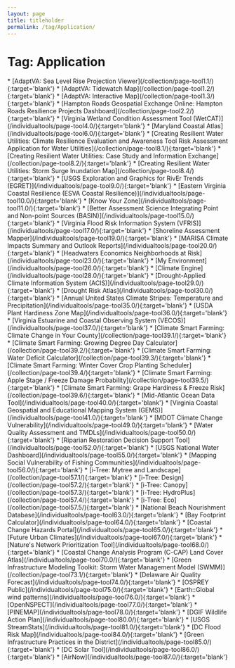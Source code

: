 ```yaml
---
layout: page
title: titleholder
permalink: /tag/Application/
---
```

<h1>Tag: Application</h1>
* [AdaptVA: Sea Level Rise Projection Viewer](/collection/page-tool1.1/){:target='blank'}
* [AdaptVA: Tidewatch Map](/collection/page-tool1.2/){:target='blank'}
* [AdaptVA: Interactive Map](/collection/page-tool1.3/){:target='blank'}
* [Hampton Roads Geospatial Exchange Online: Hampton Roads Resilience Projects Dashboard](/collection/page-tool2.2/){:target='blank'}
* [Virginia Wetland Condition Assessment Tool (WetCAT)](/individualtools/page-tool4.0/){:target='blank'}
* [Maryland Coastal Atlas](/individualtools/page-tool6.0/){:target='blank'}
* [Creating Resilient Water Utilities: Climate Resilience Evaluation and Awareness Tool Risk Assessment Application for Water Utilities](/collection/page-tool8.1/){:target='blank'}
* [Creating Resilient Water Utilities: Case Study and Information Exchange](/collection/page-tool8.2/){:target='blank'}
* [Creating Resilient Water Utilities: Storm Surge Inundation Map](/collection/page-tool8.4/){:target='blank'}
* [USGS Exploration and Graphics for RivEr Trends (EGRET)](/individualtools/page-tool9.0/){:target='blank'}
* [Eastern Virginia Coastal Resilience (ESVA Coastal Resilience)](/individualtools/page-tool10.0/){:target='blank'}
* [Know Your Zone](/individualtools/page-tool11.0/){:target='blank'}
* [Better Assessment Science Integrating Point and Non-point Sources (BASIN)](/individualtools/page-tool15.0/){:target='blank'}
* [Virginia Flood Risk Information System (VFRIS)](/individualtools/page-tool17.0/){:target='blank'}
* [Shoreline Assessment Mapper](/individualtools/page-tool19.0/){:target='blank'}
* [MARISA Climate Impacts Summary and Outlook Reports](/individualtools/page-tool20.0/){:target='blank'}
* [Headwaters Economics Neighborhoods at Risk](/individualtools/page-tool23.0/){:target='blank'}
* [My Environment](/individualtools/page-tool26.0/){:target='blank'}
* [Climate Engine](/individualtools/page-tool28.0/){:target='blank'}
* [Drought-Applied Climate Information System (ACIS)](/individualtools/page-tool29.0/){:target='blank'}
* [Drought Risk Atlas](/individualtools/page-tool30.0/){:target='blank'}
* [Annual United States Climate Stripes: Temperature and Precipitation](/individualtools/page-tool35.0/){:target='blank'}
* [USDA Plant Hardiness Zone Map](/individualtools/page-tool36.0/){:target='blank'}
* [Virginia Estuarine and Coastal Observing System (VECOS)](/individualtools/page-tool37.0/){:target='blank'}
* [Climate Smart Farming: Climate Change in Your County](/collection/page-tool39.1/){:target='blank'}
* [Climate Smart Farming: Growing Degree Day Calculator](/collection/page-tool39.2/){:target='blank'}
* [Climate Smart Farming: Water Deficit Calculator](/collection/page-tool39.3/){:target='blank'}
* [Climate Smart Farming: Winter Cover Crop Planting Scheduler](/collection/page-tool39.4/){:target='blank'}
* [Climate Smart Farming: Apple Stage / Freeze Damage Probability](/collection/page-tool39.5/){:target='blank'}
* [Climate Smart Farming: Grape Hardiness & Freeze Risk](/collection/page-tool39.6/){:target='blank'}
* [Mid-Atlantic Ocean Data Tool](/individualtools/page-tool40.0/){:target='blank'}
* [Virginia Coastal Geospatial and Educational Mapping System (GEMS)](/individualtools/page-tool41.0/){:target='blank'}
* [MDOT Climate Change Vulnerability](/individualtools/page-tool49.0/){:target='blank'}
* [Water Quality Assessment and TMDLs](/individualtools/page-tool50.0/){:target='blank'}
* [Riparian Restoration Decision Support Tool](/individualtools/page-tool52.0/){:target='blank'}
* [USGS National Water Dashboard](/individualtools/page-tool55.0/){:target='blank'}
* [Mapping Social Vulnerability of Fishing Communities](/individualtools/page-tool56.0/){:target='blank'}
* [i-Tree: Mytree and Landscape](/collection/page-tool57.1/){:target='blank'}
* [i-Tree: Design](/collection/page-tool57.2/){:target='blank'}
* [i-Tree: Canopy](/collection/page-tool57.3/){:target='blank'}
* [i-Tree: HydroPlus](/collection/page-tool57.4/){:target='blank'}
* [i-Tree:  Eco](/collection/page-tool57.5/){:target='blank'}
* [National Beach Nourishment Database](/individualtools/page-tool63.0/){:target='blank'}
* [Bay Footprint Calculator](/individualtools/page-tool64.0/){:target='blank'}
* [Coastal Change Hazards Portal](/individualtools/page-tool65.0/){:target='blank'}
* [Future Urban Climates](/individualtools/page-tool67.0/){:target='blank'}
* [Nature's Network Prioritization Tool](/individualtools/page-tool68.0/){:target='blank'}
* [Coastal Change Analysis Program (C-CAP) Land Cover Atlas](/individualtools/page-tool70.0/){:target='blank'}
* [Green Infrastructure Modeling Toolkit: Storm Water Management Model (SWMM)](/collection/page-tool73.1/){:target='blank'}
* [Delaware Air Quality Forecast](/individualtools/page-tool74.0/){:target='blank'}
* [OSPREY Public](/individualtools/page-tool75.0/){:target='blank'}
* [Earth::Global wind patterns](/individualtools/page-tool76.0/){:target='blank'}
* [OpenNSPECT](/individualtools/page-tool77.0/){:target='blank'}
* [PINEMAP](/individualtools/page-tool78.0/){:target='blank'}
* [DGIF Wildlife Action Plan](/individualtools/page-tool80.0/){:target='blank'}
* [USGS StreamStats](/individualtools/page-tool81.0/){:target='blank'}
* [DC Flood Risk Map](/individualtools/page-tool84.0/){:target='blank'}
* [Green Infrastructure Practices in the District](/individualtools/page-tool85.0/){:target='blank'}
* [DC Solar Tool](/individualtools/page-tool86.0/){:target='blank'}
* [AirNow](/individualtools/page-tool87.0/){:target='blank'}
